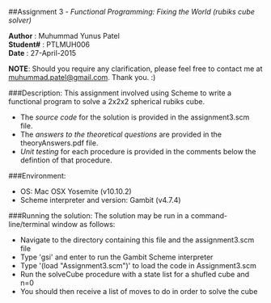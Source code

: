 ##Assignment 3 - _Functional Programming: Fixing the World (rubiks cube solver)_

**Author** : Muhummad Yunus Patel  
**Student#** : PTLMUH006  
**Date** : 27-April-2015  

**NOTE**: Should you require any clarification, please feel free to contact me 
           at muhummad.patel@gmail.com. Thank you. :)

###Description:
This assignment involved using Scheme to write a functional program to solve a
2x2x2 spherical rubiks cube.
* The _source code_ for the solution is provided in the assignment3.scm file. 
* The _answers to the theoretical questions_ are provided in the 
  theoryAnswers.pdf file.
* _Unit testing_ for each procedure is provided in the comments below the 
  defintion of that procedure.


###Environment:
* OS: Mac OSX Yosemite (v10.10.2)
* Scheme interpreter and version: Gambit (v4.7.4)


###Running the solution:
The solution may be run in a command-line/terminal window as follows:
* Navigate to the directory containing this file and the assignment3.scm file
* Type 'gsi' and enter to run the Gambit Scheme interpreter
* Type '(load "Assignment3.scm")' to load the code in Assignment3.scm
* Run the solveCube procedure with a state list for a shufled cube and n=0
* You should then receive a list of moves to do in order to solve the cube